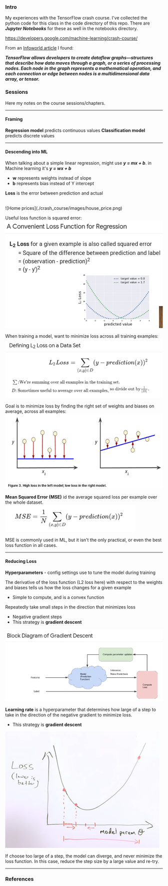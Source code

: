 

### Intro
My experiences with the TensorFlow crash course.  I've collected the python code
for this class in the code directory of this repo.  There are
_**Jupyter Notebooks**_ for these as well in the notebooks directory.

https://developers.google.com/machine-learning/crash-course/

From an
[Infoworld article](https://www.infoworld.com/article/3278008/machine-learning/what-is-tensorflow-the-machine-learning-library-explained.html)
I found:

_**TensorFlow allows developers to create dataflow graphs—structures that
describe how data moves through a graph, or a series of processing nodes. Each
node in the graph represents a mathematical operation, and each connection or
edge between nodes is a multidimensional data array, or tensor.**_

### Sessions
Here my notes on the course sessions/chapters.

-----

#### Framing
**Regression model** predicts continuous values
**Classification model** predicts discrete values

-----

#### Descending into ML
When talking about a simple linear regression, might use _**y = mx + b**_.  in
Machine learning it's _**y = wx + b**_
- **w** represents weights instead of slope
- **b** represents bias instead of Y intercept

**Loss** is the error between prediction and actual

<br>
![Home prices](./crash_course/images/house_price.png)

Useful loss function is squared error:
<br>
![Squared error](./crash_course/images/squared_error.png)

When training a model, want to minimize loss across all training examples:
<br>
![L2 loss](./crash_course/images/L2_loss.png)

Goal is to minimize loss by finding the right set of weights and biases
on average, across all examples:
<br>
![Model loss](./crash_course/images/model_loss.png)

**Mean Squared Error (MSE)** id the average squared loss per example over the
whole dataset.
<br>
![Mean Squared Error](./crash_course/images/MSE.png)

MSE is commonly used in ML, but it isn't the only practical, or even the best
loss function in all cases.

-----

#### Reducing Loss
**Hyperparameters** - config settings use to tune the model during training

The derivative of the loss function (L2 loss here) with respect to the weights
and biases tells us how the loss changes for a given example
- Simple to compute, and is a convex function

Repeatedly take small steps in the direction that minimizes loss
- Negative gradient steps
- This strategy is **gradient descent**

![Gradient Descent](./crash_course/images/gradient_descent.png)

**Learning rate** is a hyperparameter that determines how large of a step to
take in the direction of the negative gradient to minimize loss.
- This strategy is **gradient descent**

![Learning rate](./crash_course/images/learning_rate.png)

If choose too large of a step, the model can diverge, and never minimize the
loss function.  In this case, reduce the step size by a large value and re-try.


-----

### References
